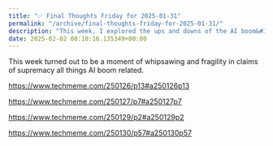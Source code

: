 ```yaml
---
title: "✅ Final Thoughts Friday for 2025-01-31"
permalink: "/archive/final-thoughts-friday-for-2025-01-31/"
description: "This week, I explored the ups and downs of the AI boom&#39;s supremacy claims."
date: 2025-02-02 00:10:16.135349+00:00
---
```


This week turned out to be a moment of whipsawing and fragility in claims of supremacy all things AI boom related.

https://www.techmeme.com/250126/p13#a250126p13

https://www.techmeme.com/250127/p7#a250127p7

https://www.techmeme.com/250129/p2#a250129p2

https://www.techmeme.com/250130/p57#a250130p57


